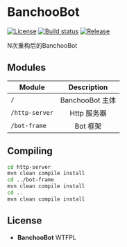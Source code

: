 # BanchooBot
[![License](https://img.shields.io/badge/license-WTFPL-blue.svg)](https://raw.githubusercontent.com/1004121460/BanchooBot/master/LICENSE) [![Build status](https://ci.appveyor.com/api/projects/status/3drtvuj5mphatnuh?svg=true)](https://ci.appveyor.com/project/1004121460/banchoobot) [![Release](https://img.shields.io/github/release/1004121460/BanchooBot/all.svg)](https://github.com/1004121460/BanchooBot/releases)

N次重构后的BanchooBot

## Modules
| Module | Description |
| - | :-: |
| `/` | BanchooBot 主体 |
| `/http-server` | Http 服务器 |
| `/bot-frame` | Bot 框架 |

## Compiling
```bash
cd http-server
mvn clean compile install
cd ../bot-frame
mvn clean compile install
cd ..
mvn clean compile install
```

## License
- __BanchooBot__ WTFPL
